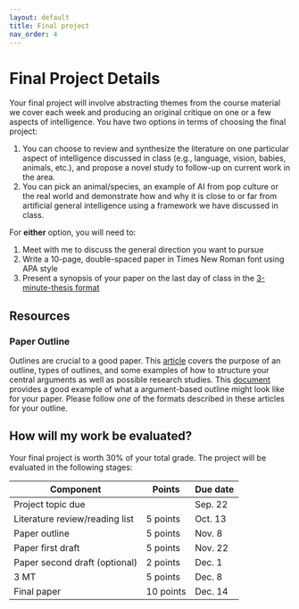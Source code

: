 ```yaml
---
layout: default
title: Final project
nav_order: 4
---
```


# Final Project Details

Your final project will involve abstracting themes from the course material we cover each week and producing an original critique on one or a few aspects of intelligence. You have two options in terms of choosing the final project:

1. You can choose to review and synthesize the literature on one particular aspect of intelligence discussed in class (e.g., language, vision, babies, animals, etc.), and propose a novel study to follow-up on current work in the area.
2. You can pick an animal/species, an example of AI from pop culture or the real world and demonstrate how and why it is close to or far from artificial general intelligence using a framework we have discussed in class. 

For **either** option, you will need to:

1. Meet with me to discuss the general direction you want to pursue
2. Write a 10-page, double-spaced paper in Times New Roman font using APA style
3. Present a synopsis of your paper on the last day of class in the <a href="https://threeminutethesis.uq.edu.au/" target="_blank">3-minute-thesis format</a>


## Resources

### Paper Outline

Outlines are crucial to a good paper. This [article](https://psych.uw.edu/storage/writing_center/outline.pdf) covers the purpose of an outline, types of outlines, and some examples of how to structure your central arguments as well as possible research studies. This [document](https://www.wolfe.k12.ky.us/userfiles/1009/Research%20Paper%20Outline%20Example%20PDF.pdf) provides a good example of what a argument-based outline might look like for your paper. Please follow *one* of the formats described in these articles for your outline.  

## How will my work be evaluated?

Your final project is worth 30% of your total grade. The project will be evaluated in the following stages:

<table>
        <tr><th>Component</th><th>Points</th><th>Due date</th>
    <tbody>
    <tr><td> Project topic due </td><td></td><td> Sep. 22</td>
    <tr><td> Literature review/reading list </td><td>5 points</td><td> Oct. 13</td>
    <tr><td> Paper outline </td><td>5 points</td><td>Nov. 8</td>
    <tr><td> Paper first draft </td><td>5 points</td><td>Nov. 22</td>
    <tr><td> Paper second draft (optional) </td><td>2 points</td><td>Dec. 1</td>
    <tr><td> 3 MT </td><td>5 points</td><td>Dec. 8</td>
    <tr><td> Final paper </td><td>10 points</td><td>Dec. 14</td>
</table>

